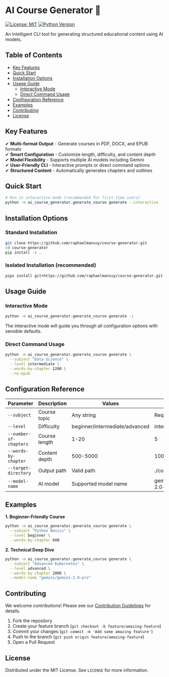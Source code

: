 # AI Course Generator 🚀

[![License: MIT](https://img.shields.io/badge/License-MIT-yellow.svg)](https://opensource.org/licenses/MIT)
[![Python Version](https://img.shields.io/badge/python-3.12+-blue.svg)](https://www.python.org/downloads/)

An intelligent CLI tool for generating structured educational content using AI models.

## Table of Contents
- [Key Features](#key-features)
- [Quick Start](#quick-start)
- [Installation Options](#installation-options)
- [Usage Guide](#usage-guide)
  - [Interactive Mode](#interactive-mode)
  - [Direct Command Usage](#direct-command-usage)
- [Configuration Reference](#configuration-reference)
- [Examples](#examples)
- [Contributing](#contributing)
- [License](#license)

## Key Features

✔ **Multi-format Output** - Generate courses in PDF, DOCX, and EPUB formats  
✔ **Smart Configuration** - Customize length, difficulty, and content depth  
✔ **Model Flexibility** - Supports multiple AI models including Gemini  
✔ **User-Friendly CLI** - Interactive prompts or direct command options  
✔ **Structured Content** - Automatically generates chapters and outlines  

## Quick Start

```bash
# Run in interactive mode (recommended for first-time users)
python -m ai_course_generator.generate_course generate --interactive
```

## Installation Options

### Standard Installation
```bash
git clone https://github.com/raphaelmansuy/course-generator.git
cd course-generator
pip install -e .
```

### Isolated Installation (recommended)
```bash
pipx install git+https://github.com/raphaelmansuy/course-generator.git
```

## Usage Guide

### Interactive Mode
```bash
python -m ai_course_generator.generate_course generate -i
```
The interactive mode will guide you through all configuration options with sensible defaults.

### Direct Command Usage
```bash
python -m ai_course_generator.generate_course generate \
  --subject "Data Science" \
  --level intermediate \
  --words-by-chapter 1200 \
  --no-epub
```

## Configuration Reference

| Parameter | Description | Values | Default |
|-----------|-------------|--------|---------|
| `--subject` | Course topic | Any string | Required |
| `--level` | Difficulty | beginner/intermediate/advanced | intermediate |
| `--number-of-chapters` | Course length | 1-20 | 5 |
| `--words-by-chapter` | Content depth | 500-5000 | 1000 |
| `--target-directory` | Output path | Valid path | ./courses/[subject] |
| `--model-name` | AI model | Supported model name | gemini/gemini-2.0-flash |

## Examples

**1. Beginner-Friendly Course**
```bash
python -m ai_course_generator.generate_course generate \
  --subject "Python Basics" \
  --level beginner \
  --words-by-chapter 600
```

**2. Technical Deep Dive**
```bash
python -m ai_course_generator.generate_course generate \
  --subject "Advanced Kubernetes" \
  --level advanced \
  --words-by-chapter 2000 \
  --model-name "gemini/gemini-2.0-pro"
```

## Contributing

We welcome contributions! Please see our [Contribution Guidelines](CONTRIBUTING.md) for details.

1. Fork the repository
2. Create your feature branch (`git checkout -b feature/amazing-feature`)
3. Commit your changes (`git commit -m 'Add some amazing feature'`)
4. Push to the branch (`git push origin feature/amazing-feature`)
5. Open a Pull Request

## License

Distributed under the MIT License. See `LICENSE` for more information.
